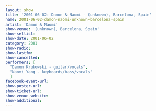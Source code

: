```yaml
---
layout: show
title: '2001-06-02: Damon & Naomi - (unknown), Barcelona, Spain'
name: 2001-06-02-damon-naomi-unknown-barcelona-spain
artist: 'Damon & Naomi'
show-venue: '(unknown), Barcelona, Spain'
show-setlist: 
show-date: 2001-06-02
category: 2001
show-radio: 
show-lastfm: 
show-cancelled: 
performers: [
  "Damon Krukowski - guitar/vocals",
  "Naomi Yang - keyboards/bass/vocals"
  ]
facebook-event-url: 
show-poster-url: 
show-ticket-url: 
show-venue-website: 
show-additional: 
---
```


